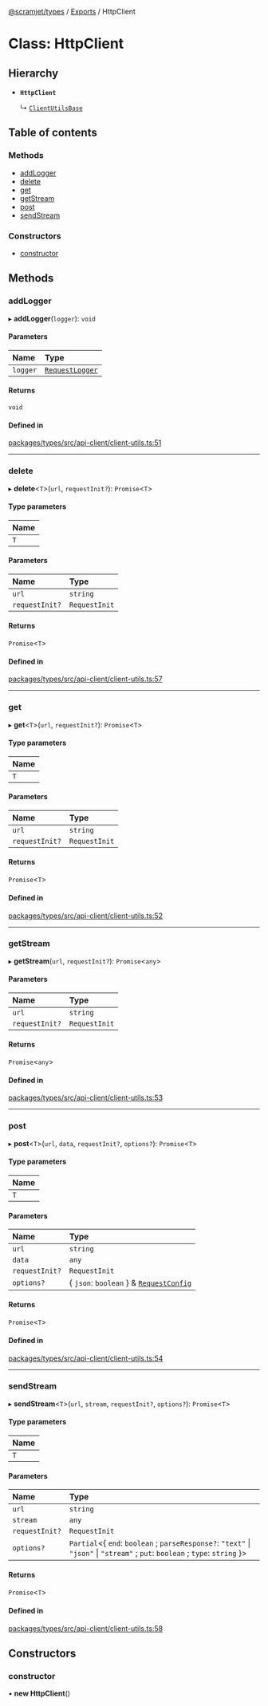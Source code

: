 [@scramjet/types](../README.md) / [Exports](../modules.md) / HttpClient

# Class: HttpClient

## Hierarchy

- **`HttpClient`**

  ↳ [`ClientUtilsBase`](ClientUtilsBase.md)

## Table of contents

### Methods

- [addLogger](HttpClient.md#addlogger)
- [delete](HttpClient.md#delete)
- [get](HttpClient.md#get)
- [getStream](HttpClient.md#getstream)
- [post](HttpClient.md#post)
- [sendStream](HttpClient.md#sendstream)

### Constructors

- [constructor](HttpClient.md#constructor)

## Methods

### addLogger

▸ **addLogger**(`logger`): `void`

#### Parameters

| Name | Type |
| :------ | :------ |
| `logger` | [`RequestLogger`](RequestLogger.md) |

#### Returns

`void`

#### Defined in

[packages/types/src/api-client/client-utils.ts:51](https://github.com/scramjetorg/transform-hub/blob/HEAD/packages/types/src/api-client/client-utils.ts#L51)

___

### delete

▸ **delete**<`T`\>(`url`, `requestInit?`): `Promise`<`T`\>

#### Type parameters

| Name |
| :------ |
| `T` |

#### Parameters

| Name | Type |
| :------ | :------ |
| `url` | `string` |
| `requestInit?` | `RequestInit` |

#### Returns

`Promise`<`T`\>

#### Defined in

[packages/types/src/api-client/client-utils.ts:57](https://github.com/scramjetorg/transform-hub/blob/HEAD/packages/types/src/api-client/client-utils.ts#L57)

___

### get

▸ **get**<`T`\>(`url`, `requestInit?`): `Promise`<`T`\>

#### Type parameters

| Name |
| :------ |
| `T` |

#### Parameters

| Name | Type |
| :------ | :------ |
| `url` | `string` |
| `requestInit?` | `RequestInit` |

#### Returns

`Promise`<`T`\>

#### Defined in

[packages/types/src/api-client/client-utils.ts:52](https://github.com/scramjetorg/transform-hub/blob/HEAD/packages/types/src/api-client/client-utils.ts#L52)

___

### getStream

▸ **getStream**(`url`, `requestInit?`): `Promise`<`any`\>

#### Parameters

| Name | Type |
| :------ | :------ |
| `url` | `string` |
| `requestInit?` | `RequestInit` |

#### Returns

`Promise`<`any`\>

#### Defined in

[packages/types/src/api-client/client-utils.ts:53](https://github.com/scramjetorg/transform-hub/blob/HEAD/packages/types/src/api-client/client-utils.ts#L53)

___

### post

▸ **post**<`T`\>(`url`, `data`, `requestInit?`, `options?`): `Promise`<`T`\>

#### Type parameters

| Name |
| :------ |
| `T` |

#### Parameters

| Name | Type |
| :------ | :------ |
| `url` | `string` |
| `data` | `any` |
| `requestInit?` | `RequestInit` |
| `options?` | { `json`: `boolean`  } & [`RequestConfig`](../modules.md#requestconfig) |

#### Returns

`Promise`<`T`\>

#### Defined in

[packages/types/src/api-client/client-utils.ts:54](https://github.com/scramjetorg/transform-hub/blob/HEAD/packages/types/src/api-client/client-utils.ts#L54)

___

### sendStream

▸ **sendStream**<`T`\>(`url`, `stream`, `requestInit?`, `options?`): `Promise`<`T`\>

#### Type parameters

| Name |
| :------ |
| `T` |

#### Parameters

| Name | Type |
| :------ | :------ |
| `url` | `string` |
| `stream` | `any` |
| `requestInit?` | `RequestInit` |
| `options?` | `Partial`<{ `end`: `boolean` ; `parseResponse?`: ``"text"`` \| ``"json"`` \| ``"stream"`` ; `put`: `boolean` ; `type`: `string`  }\> |

#### Returns

`Promise`<`T`\>

#### Defined in

[packages/types/src/api-client/client-utils.ts:58](https://github.com/scramjetorg/transform-hub/blob/HEAD/packages/types/src/api-client/client-utils.ts#L58)

## Constructors

### constructor

• **new HttpClient**()
